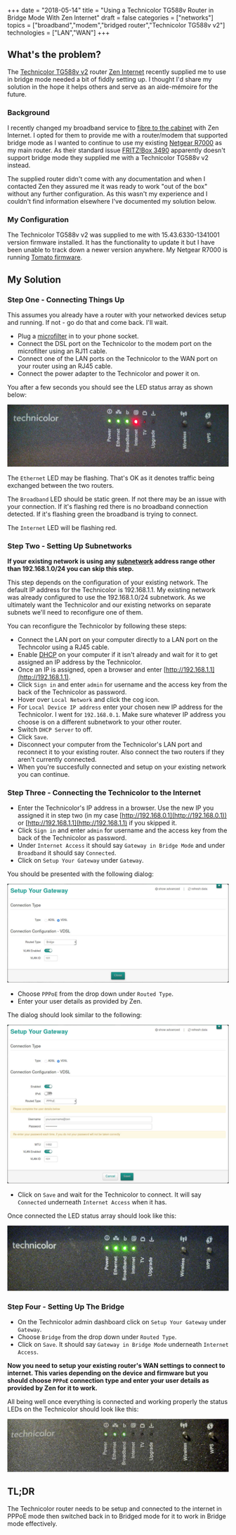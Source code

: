 +++
date = "2018-05-14"
title = "Using a Technicolor TG588v Router in Bridge Mode With Zen Internet"
draft = false
categories = ["networks"]
topics = ["broadband","modem","bridged router","Technicolor TG588v v2"]
technologies = ["LAN","WAN"]
+++

## What's the problem?

The [Technicolor TG588v v2](https://www.provu.co.uk/technicolor-tg588v-v2.html) router [Zen Internet](https://www.zen.co.uk/) 
recently supplied me to use in bridge mode needed a bit of fiddly setting up. I thought I'd share my solution in the 
hope it helps others and serve as an aide-mémoire for the future.

### Background

I recently changed my broadband service to 
[fibre to the cabinet](https://www.thinkbroadband.com/guides/fibre-fttc-ftth-broadband-guide) with Zen Internet. 
I opted for them to provide me with a router/modem that supported bridge mode as I wanted to continue to use 
my existing [Netgear R7000](https://www.netgear.com/home/products/networking/wifi-routers/R7000.aspx) as my main router. 
As their standard issue [FRITZ!Box 3490](https://en.avm.de/products/fritzbox/fritzbox-3490/) apparently doesn't
support bridge mode they supplied me with a Technicolor TG588v v2 instead.

The supplied router didn't come with any documentation and when I contacted Zen they assured me it was ready to work
"out of the box" without any further configuration. As this wasn't my experience and I couldn't find information elsewhere
I've documented my solution below.

### My Configuration

The Technicolor TG588v v2 was supplied to me with 15.43.6330-1341001 version firmware installed. It has the functionality
to update it but I have been unable to track down a newer version anywhere. My Netgear R7000 is running 
[Tomato firmware](http://tomato.groov.pl/).

## My Solution

### Step One - Connecting Things Up

This assumes you already have a router with your networked devices setup and running. If not - go do that and come back.
I'll wait.

* Plug a [microfilter](https://en.wikipedia.org/wiki/DSL_filter) in to your phone socket.
* Connect the DSL port on the Technicolor to the modem port on the microfilter using an RJ11 cable.
* Connect one of the LAN ports on the Technicolor to the WAN port on your router using an RJ45 cable.
* Connect the power adapter to the Technicolor and power it on.

You after a few seconds you should see the LED status array as shown below:

![Led Status - No Internet](images/leds_1.jpg)

The `Ethernet` LED may be flashing. That's OK as it denotes traffic being exchanged between the two routers.

The `Broadband` LED should be static green. If not there may be an issue with your connection. If it's flashing red 
there is no broadband connection detected. If it's flashing green the broadband is trying to connect.

The `Internet` LED will be flashing red.

### Step Two - Setting Up Subnetworks

**If your existing network is using any [subnetwork](https://en.wikipedia.org/wiki/Subnetwork) address range other than 
192.168.1.0/24  you can skip this step.**

This step depends on the configuration of your existing network. The default IP address for the Technicolor is 
192.168.1.1. My existing network was already configured to use the 192.168.1.0/24 subnetwork. As we ultimately want the 
Technicolor and our existing networks on separate subnets we'll need to reconfigure one of them.

You can reconfigure the Technicolor by following these steps:

* Connect the LAN port on your computer directly to a LAN port on the Techncolor using a RJ45 cable.
* Enable [DHCP](https://en.wikipedia.org/wiki/Dynamic_Host_Configuration_Protocol) on your computer if it isn't already 
  and wait for it to get assigned an IP address by the Technicolor.
* Once an IP is assigned, open a browser and enter [http://192.168.1.1](http://192.168.1.1).
* Click `Sign in` and enter `admin` for username and the access key from the back of the Technicolor as password.
* Hover over `Local Network` and click the cog icon.
* For `Local Device IP address` enter your chosen new IP address for the Technicolor. I went for `192.168.0.1`. Make 
  sure whatever IP address you choose is on a different subnetwork to your other router.
* Switch `DHCP Server` to off.
* Click `Save`.
* Disconnect your computer from the Technicolor's LAN port and reconnect it to your existing router. Also connect the 
  two routers if they aren't currently connected.
* When you're succesfully connected and setup on your existing network you can continue.

### Step Three - Connecting the Technicolor to the Internet

* Enter the Technicolor's IP address in a browser. Use the new IP you assigned it in step two (in my case 
  [http://192.168.0.1](http://192.168.0.1)) or [http://192.168.1.1](http://192.168.1.1) if you skipped it.
* Click `Sign in` and enter `admin` for username and the access key from the back of the Technicolor as password.
* Under `Internet Access` it should say `Gateway in Bridge Mode` and under `Broadband` it should say `Connected`.
* Click on `Setup Your Gateway` under `Gateway`.

You should be presented with the following dialog:

![Technicolor TG588v v2 Bridge Setup Dialog](images/bridge-screenshot.jpg)

* Choose `PPPoE` from the drop down under `Routed Type`.
* Enter your user details as provided by Zen.

The dialog should look similar to the following:

![Technicolor TG588v v2 PPPOE Setup Dialog](images/pppoe-screenshot.jpg)

* Click on `Save` and wait for the Technicolor to connect. It will say `Connected` underneath `Internet Access` when
  it has.

Once connected the LED status array should look like this:

![Led Status - Internet Connected](images/leds_2.jpg)

### Step Four - Setting Up The Bridge

* On the Technicolor admin dashboard click on `Setup Your Gateway` under `Gateway`.
* Choose `Bridge` from the drop down under `Routed Type`.
* Click on `Save`. It should say `Gateway in Bridge Mode` underneath `Internet Access`.

**Now you need to setup your existing router's WAN settings to connect to internet. This varies depending on the device and 
firmware but you should choose `PPPoE` connection type and enter your user details as provided by Zen for it to work.**

All being well once everything is connected and working properly the status LEDs on the Technicolor should look like this:

![Led Status - Internet Bridged](images/leds_3.jpg)

## TL;DR

The Technicolor router needs to be setup and connected to the internet in PPPoE mode then switched back in to Bridged
mode for it to work in Bridge mode effectively.
